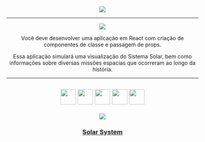 <div align="center">

<img src="https://img.shields.io/static/v1?label=Projeto&message=Solar System&color=orange&style=for-the-badge&logo=github"/>

---   

<img src="https://img.shields.io/static/v1?label=Objetivo&message=Contexto&color=blue&style=for-the-badge&logo=github"/>
<p></p>

Você deve desenvolver uma aplicação em React com criação de componentes de classe e passagem de props. 

Essa aplicação simulará uma visualização do Sistema Solar, bem como informações sobre diversas missões espacias que ocorreram ao longo da história.

---   

<img src="https://cdn.jsdelivr.net/gh/devicons/devicon/icons/html5/html5-original.svg" width="40" height="40"/> <img 
src="https://cdn.jsdelivr.net/gh/devicons/devicon/icons/css3/css3-original.svg" width="40" height="40"/> <img 
src="https://cdn.jsdelivr.net/gh/devicons/devicon/icons/javascript/javascript-original.svg" width="40" height="40"/> <img 
src="https://cdn.jsdelivr.net/gh/devicons/devicon/icons/jest/jest-plain.svg" width="40" height="40"/> <img 
src="https://cdn.jsdelivr.net/gh/devicons/devicon/icons/react/react-original-wordmark.svg" width="40" height="40"/>
---   

<img src="https://img.shields.io/static/v1?label=Link&message=Solar System&color=green&style=for-the-badge&logo=github"/>

### <b> <a href="https://renanbfreitas.github.io/projeto-solar-system/">Solar System</a> </b> <br>

</div>

<div align="center">
